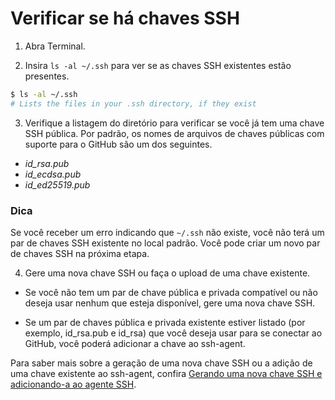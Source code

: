 # Verificar se há chaves SSH
1. Abra Terminal.

2. Insira `ls -al ~/.ssh` para ver se as chaves SSH existentes estão presentes.
```bash
$ ls -al ~/.ssh
# Lists the files in your .ssh directory, if they exist
```
3. Verifique a listagem do diretório para verificar se você já tem uma chave SSH pública. Por padrão, os nomes de arquivos de chaves públicas com suporte para o GitHub são um dos seguintes.

* _id_rsa.pub_
* _id_ecdsa.pub_
* _id_ed25519.pub_

### Dica

Se você receber um erro indicando que `~/.ssh` não existe, você não terá um par de chaves SSH existente no local padrão. Você pode criar um novo par de chaves SSH na próxima etapa.

4. Gere uma nova chave SSH ou faça o upload de uma chave existente.

* Se você não tem um par de chave pública e privada compatível ou não deseja usar nenhum que esteja disponível, gere uma nova chave SSH.

* Se um par de chaves pública e privada existente estiver listado (por exemplo, id_rsa.pub e id_rsa) que você deseja usar para se conectar ao GitHub, você poderá adicionar a chave ao ssh-agent.

Para saber mais sobre a geração de uma nova chave SSH ou a adição de uma chave existente ao ssh-agent, confira [Gerando uma nova chave SSH e adicionando-a ao agente SSH](https://docs.github.com/pt/authentication/connecting-to-github-with-ssh/generating-a-new-ssh-key-and-adding-it-to-the-ssh-agent).
